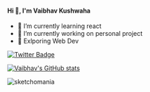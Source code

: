 ####                Hi 👋, I'm Vaibhav Kushwaha

- 🌱 I’m currently learning react
- 🔭 I’m currently working on personal project
- 🔭 Exlporing Web Dev


[![Twitter Badge](https://img.shields.io/badge/Twitter-Profile-informational?style=flat&logo=twitter&logoColor=white&color=1CA2F1)](https://twitter.com/kush__vaibhav)

[![Vaibhav's GitHub stats](https://github-readme-stats.vercel.app/api?username=sketchomania&show_icons=true&theme=radical)](https://github.com/sketchomania)

<p align="left"> <img src="https://komarev.com/ghpvc/?username=sketchomania&label=Profile%20views&color=0e75b6&style=flat" alt="sketchomania" /> </p>
<!--
**sketchomania/sketchomania** is a ✨ _special_ ✨ repository because its `README.md` (this file) appears on your GitHub profile.

Here are some ideas to get you started:

- 🔭 I’m currently working on ...
- 🌱 I’m currently learning ...
- 👯 I’m looking to collaborate on ...
- 🤔 I’m looking for help with ...
- 💬 Ask me about ...
- 📫 How to reach me: ...
- 😄 Pronouns: ...
- ⚡ Fun fact: ...
-->
